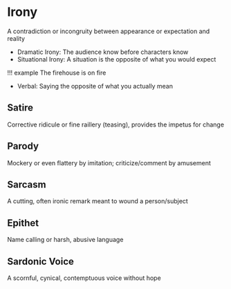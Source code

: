 # Irony

A contradiction or incongruity between appearance or expectation and reality

- Dramatic Irony: The audience know before characters know
- Situational Irony: A situation is the opposite of what you would expect

!!! example
    The firehouse is on fire

- Verbal: Saying the opposite of what you actually mean

## Satire

Corrective ridicule or fine raillery (teasing), provides the impetus for change

## Parody

Mockery or even flattery by imitation; criticize/comment by amusement

## Sarcasm

A cutting, often ironic remark meant to wound a person/subject

## Epithet

Name calling or harsh, abusive language

## Sardonic Voice

A scornful, cynical, contemptuous voice without hope